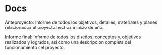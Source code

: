 # Docs

Anteproyecto: Informe de todos los objetivos, detalles, materiales y planes relacionados al proyecto hechos a inicio de año.

Informe final: Informe de todos los diseños, conceptos y, objetivos realizados y logrados, asi como una descripcion completa del funcionamiento del proyecto.
